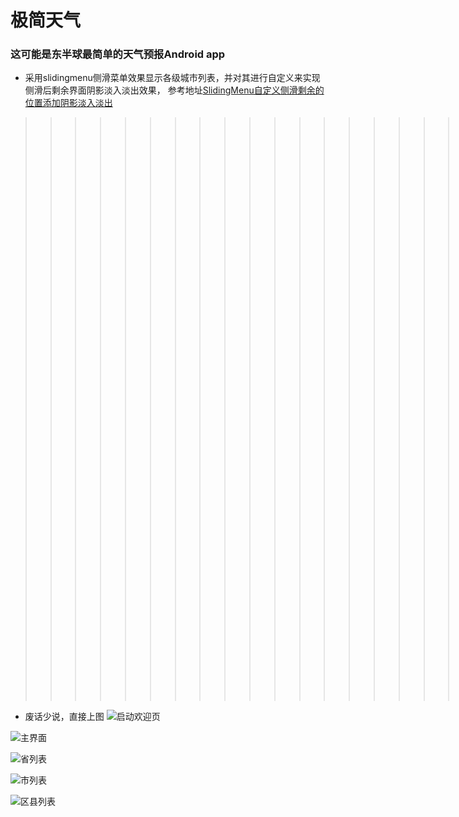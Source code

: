 # 极简天气
### 这可能是东半球最简单的天气预报Android app
- 采用slidingmenu侧滑菜单效果显示各级城市列表，并对其进行自定义来实现侧滑后剩余界面阴影淡入淡出效果，
参考地址[SlidingMenu自定义侧滑剩余的位置添加阴影淡入淡出](http://blog.csdn.net/niubitianping/article/details/52425003)
>>>>>>>>>>>>>>>>>>>>>>>>>>>>>>>>>>我是一条华丽丽的分割线<<<<<<<<<<<<<<<<<<<<<<<<<<<<<<<<<<<<<<<<<<
- 废话少说，直接上图
![启动欢迎页](https://github.com/Madridliu/Fragment/blob/master/image/welcome.jpg)

![主界面](https://github.com/Madridliu/Fragment/blob/master/image/main.jpg)

![省列表](https://github.com/Madridliu/Fragment/blob/master/image/province.jpg)

![市列表](https://github.com/Madridliu/Fragment/blob/master/image/city.jpg)

![区县列表](https://github.com/Madridliu/Fragment/blob/master/image/district.jpg)
